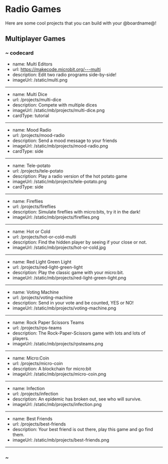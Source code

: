 # Radio Games

Here are some cool projects that you can build with your @boardname@!


## Multiplayer Games

### ~ codecard
* name: Multi Editors
* url: https://makecode.microbit.org/---multi
* description: Edit two radio programs side-by-side!
* imageUrl: /static/multi.png
---
* name: Multi Dice
* url: /projects/multi-dice
* description: Compete with multiple dices
* imageUrl: /static/mb/projects/multi-dice.png
* cardType: tutorial
---
* name: Mood Radio
* url: /projects/mood-radio
* description: Send a mood message to your friends
* imageUrl: /static/mb/projects/mood-radio.png
* cardType: side
---
* name: Tele-potato
* url: /projects/tele-potato
* description: Play a radio version of the hot potato game
* imageUrl: /static/mb/projects/tele-potato.png
* cardType: side
---
* name: Fireflies
* url: /projects/fireflies
* description: Simulate fireflies with micro:bits, try it in the dark!
* imageUrl: /static/mb/projects/fireflies.png
---
* name: Hot or Cold
* url: /projects/hot-or-cold-multi
* description: Find the hidden player by seeing if your close or not.
* imageUrl: /static/mb/projects/hot-or-cold.jpg
---
* name: Red Light Green Light
* url: /projects/red-light-green-light
* description: Play the classic game with your micro:bit.
* imageUrl: /static/mb/projects/red-light-green-light.png
---
* name: Voting Machine
* url: /projects/voting-machine
* description: Send in your vote and be counted, YES or NO!
* imageUrl: /static/mb/projects/voting-machine.png
---
* name: Rock Paper Scissors Teams
* url: /projects/rps-teams
* description: The Rock-Paper-Scissors game with lots and lots of players.
* imageUrl: /static/mb/projects/rpsteams.png
---
* name: Micro:Coin
* url: /projects/micro-coin
* description: A blockchain for micro:bit
* imageUrl: /static/mb/projects/micro-coin.png
---
* name: Infection
* url: /projects/infection
* description: An epidemic has broken out, see who will survive.
* imageUrl: /static/mb/projects/infection.png
---
* name: Best Friends
* url: /projects/best-friends
* description: Your best friend is out there, play this game and go find them.
* imageUrl: /static/mb/projects/best-friends.png
---
### ~
